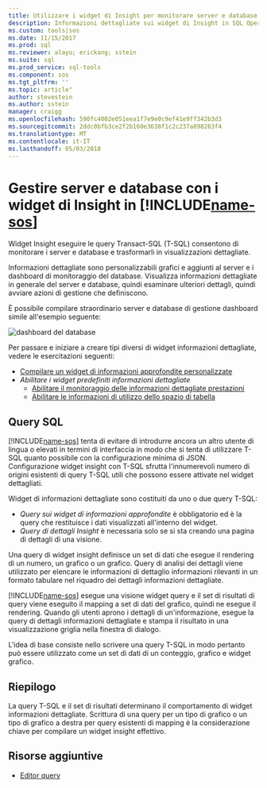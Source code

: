 ```yaml
---
title: Utilizzare i widget di Insight per monitorare server e database in SQL Operations Studio (anteprima) | Microsoft Docs
description: Informazioni dettagliate sui widget di Insight in SQL Operations Studio (anteprima).
ms.custom: tools|sos
ms.date: 11/15/2017
ms.prod: sql
ms.reviewer: alayu; erickang; sstein
ms.suite: sql
ms.prod_service: sql-tools
ms.component: sos
ms.tgt_pltfrm: ''
ms.topic: article"
author: stevestein
ms.author: sstein
manager: craigg
ms.openlocfilehash: 590fc4002e051eea1f7e9e0c9ef41e9ff342b3d3
ms.sourcegitcommit: 2ddc0bfb3ce2f2b160e3638f1c2c237a898263f4
ms.translationtype: MT
ms.contentlocale: it-IT
ms.lasthandoff: 05/03/2018
---
```

# <a name="manage-servers-and-databases-with-insight-widgets-in-includename-sosincludesname-sos-shortmd"></a>Gestire server e database con i widget di Insight in [!INCLUDE[name-sos](../includes/name-sos-short.md)]

Widget Insight eseguire le query Transact-SQL (T-SQL) consentono di monitorare i server e database e trasformarli in visualizzazioni dettagliate. 

Informazioni dettagliate sono personalizzabili grafici e aggiunti al server e i dashboard di monitoraggio del database. Visualizza informazioni dettagliate in generale del server e database, quindi esaminare ulteriori dettagli, quindi avviare azioni di gestione che definiscono. 

È possibile compilare straordinario server e database di gestione dashboard simile all'esempio seguente:

![dashboard del database](media/insight-widgets/database-dashboard.png)


Per passare e iniziare a creare tipi diversi di widget informazioni dettagliate, vedere le esercitazioni seguenti:

- [Compilare un widget di informazioni approfondite personalizzate](tutorial-build-custom-insight-sql-server.md)
- *Abilitare i widget predefiniti informazioni dettagliate*
   - [Abilitare il monitoraggio delle informazioni dettagliate prestazioni](tutorial-qds-sql-server.md)
   - [Abilitare le informazioni di utilizzo dello spazio di tabella](tutorial-table-space-sql-server.md)


## <a name="sql-queries"></a>Query SQL 

[!INCLUDE[name-sos](../includes/name-sos-short.md)] tenta di evitare di introdurre ancora un altro utente di lingua o elevati in termini di interfaccia in modo che si tenta di utilizzare T-SQL quanto possibile con la configurazione minima di JSON. Configurazione widget insight con T-SQL sfrutta l'innumerevoli numero di origini esistenti di query T-SQL utili che possono essere attivate nel widget dettagliati.

Widget di informazioni dettagliate sono costituiti da uno o due query T-SQL:
* *Query sui widget di informazioni approfondite* è obbligatorio ed è la query che restituisce i dati visualizzati all'interno del widget.
* *Query di dettagli Insight* è necessaria solo se si sta creando una pagina di dettagli di una visione.

Una query di widget insight definisce un set di dati che esegue il rendering di un numero, un grafico o un grafico. Query di analisi dei dettagli viene utilizzato per elencare le informazioni di dettaglio informazioni rilevanti in un formato tabulare nel riquadro dei dettagli informazioni dettagliate. 

[!INCLUDE[name-sos](../includes/name-sos-short.md)] esegue una visione widget query e il set di risultati di query viene eseguito il mapping a set di dati del grafico, quindi ne esegue il rendering. Quando gli utenti aprono i dettagli di un'informazione, esegue la query di dettagli informazioni dettagliate e stampa il risultato in una visualizzazione griglia nella finestra di dialogo.

L'idea di base consiste nello scrivere una query T-SQL in modo pertanto può essere utilizzato come un set di dati di un conteggio, grafico e widget grafico. 

## <a name="summary"></a>Riepilogo

La query T-SQL e il set di risultati determinano il comportamento di widget informazioni dettagliate. Scrittura di una query per un tipo di grafico o un tipo di grafico a destra per query esistenti di mapping è la considerazione chiave per compilare un widget insight effettivo.



## <a name="additional-resources"></a>Risorse aggiuntive
- [Editor query](tutorial-sql-editor.md)

